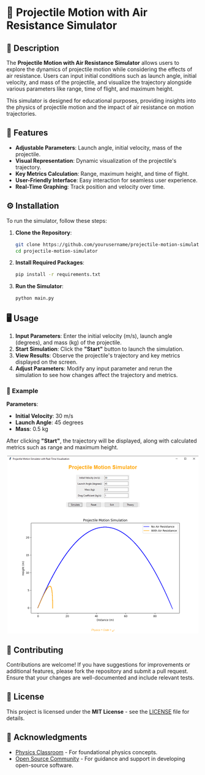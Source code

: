 # 🎯 Projectile Motion with Air Resistance Simulator

## 📜 Description

The **Projectile Motion with Air Resistance Simulator** allows users to explore the dynamics of projectile motion while considering the effects of air resistance. Users can input initial conditions such as launch angle, initial velocity, and mass of the projectile, and visualize the trajectory alongside various parameters like range, time of flight, and maximum height.

This simulator is designed for educational purposes, providing insights into the physics of projectile motion and the impact of air resistance on motion trajectories.

## 🚀 Features

- **Adjustable Parameters**: Launch angle, initial velocity, mass of the projectile.
- **Visual Representation**: Dynamic visualization of the projectile's trajectory.
- **Key Metrics Calculation**: Range, maximum height, and time of flight.
- **User-Friendly Interface**: Easy interaction for seamless user experience.
- **Real-Time Graphing**: Track position and velocity over time.

## ⚙️ Installation

To run the simulator, follow these steps:

1. **Clone the Repository**:
   ```bash
   git clone https://github.com/yourusername/projectile-motion-simulator.git
   cd projectile-motion-simulator
   ```

2. **Install Required Packages**:
   ```bash
   pip install -r requirements.txt
   ```

3. **Run the Simulator**:
   ```bash
   python main.py
   ```

## 🖥️ Usage

1. **Input Parameters**: Enter the initial velocity (m/s), launch angle (degrees), and mass (kg) of the projectile.
2. **Start Simulation**: Click the **"Start"** button to launch the simulation.
3. **View Results**: Observe the projectile's trajectory and key metrics displayed on the screen.
4. **Adjust Parameters**: Modify any input parameter and rerun the simulation to see how changes affect the trajectory and metrics.

### 🌟 Example

**Parameters**:
- **Initial Velocity**: 30 m/s
- **Launch Angle**: 45 degrees
- **Mass**: 0.5 kg


After clicking **"Start"**, the trajectory will be displayed, along with calculated metrics such as range and maximum height.
<div align="center"><img align="center" src="assets/example.png"  style="background: transparent; width:500px; height: auto;"/></div>

## 🤝 Contributing

Contributions are welcome! If you have suggestions for improvements or additional features, please fork the repository and submit a pull request. Ensure that your changes are well-documented and include relevant tests.

## 📄 License

This project is licensed under the **MIT License** - see the [LICENSE](LICENSE) file for details.

## 🙌 Acknowledgments

- [Physics Classroom]([https://www.physicsclassroom.com/class/vectors/Lesson-2/Projectile-Motion](https://www.physicsclassroom.com/class/vectors/Lesson-2/Characteristics-of-a-Projectile-s-Trajectory)) - For foundational physics concepts.
- [Open Source Community](https://opensource.guide/) - For guidance and support in developing open-source software.
